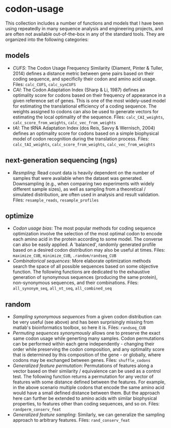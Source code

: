 # codon-usage

This collection includes a number of functions and models that I have been using repeatedly in many sequence analysis and engineering projects, and are often not available out-of-the-box in any of the standard tools. They are organized into the following categories:

## models

* _CUFS_: The Codon Usage Frequency Similarity (Diament, Pinter & Tuller, 2014) defines a distance metric between gene pairs based on their coding sequence, and specificlly their codon and amino acid usage. Files: `calc_CUFS`, `calc_synCUFS`
* _CAI_: The Codon Adaptation Index (Sharp & Li, 1987) defines an optimality score for codons based on their frequency of appearance in a given reference set of genes. This is one of the most widely-used model for estimating the translational efficiency of a coding sequence. The weights assigned to codons can also be used to generate vectors for estimating the local optimality of the sequence. Files: `calc_CAI_weights`, `calc_score_from_weights`, `calc_vec_from_weights`
* _tAI_: The tRNA Adaptation Index (dos Reis, Savvy & Wernisch, 2004) defines an optimality score for codons based on a simple biophysical model of codon recognition during the translation process. Files: `calc_tAI_weights`, `calc_score_from_weights`, `calc_vec_from_weights`

## next-generation sequencing (ngs)

* _Resmpling_: Read count data is heavily dependent on the number of samples that were available when the dataset was generated. Downsampling (e.g., when comparing two experiments with widely different sample sizes), as well as sampling from a theoretical / simulated distribution, are often used in analysis and result validation. Files: `resample_reads`, `resample_profiles`

## optimize

*  _Codon usage bias_: The most popular methods for coding sequence optimization involve the selection of the most optimal codon to encode each amino acid in the protein according to some model. The converse can also be easily applied. A 'balanced', randomly generated profile based on a desired codon distribution may also be useful at times. Files: `maximize_CUB`, `minimize_CUB`, `.random/randseq_CUB`
* _Combinatorical sequences_: More elaborate optimization methods search the space of all possible sequences based on some objective function. The following functions are dedicated to the exhaustive  generation of synonymous sequences (producing the same protein), non-synonymous sequences, and their combinations. Files: `all_synonym_seq`, `all_nt_seq`, `all_combined_seq`

## random

* _Sampling synonymous sequences_ from a given codon distribution can be very useful (see above) and has been surprisingly missing from matlab's bioinformatics toolbox, so here it is. Files: `randseq_CUB`
* _Permuting sequences synonymously_ allows one to preserve the exact same codon usage while generting many samples. Codon permutations can be performed within each gene independently - changing their order while preserving the codon composition, and any optimality score that is determined by this composition of the gene - or globally, where codons may be exchanged between genes. Files: `shuffle_codons`
* _Generalized feature permutation_: Permutations of features along a vector based on their similarity / equivalence can be used as a control test. The following function returns a permutation for any vector of features with some distance defined between the features. For example, in the above scenario multiple codons that encode the same amino acid would have a small defined distance between them. But the approach here can further be extended to amino acids with similar biophysical properties, to features other than coding sequences, and so on. Files: `randperm_conserv_feat`
* _Generalized feature sampling_: Similarly, we can generalize the sampling approach to arbitrary features. Files: `rand_conserv_feat`

